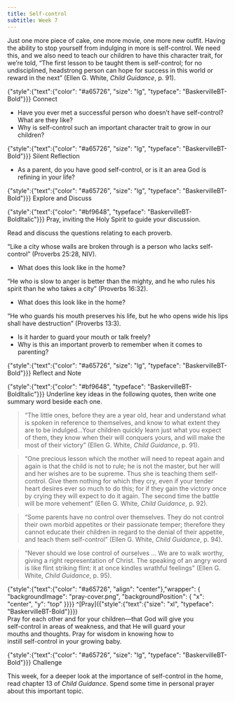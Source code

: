 ```yaml
---
title: Self-control
subtitle: Week 7
---
```


Just one more piece of cake, one more movie, one more new outfit. Having the ability to stop yourself from indulging in more is self-control. We need this, and we also need to teach our children to have this character trait, for we’re told, “The first lesson to be taught them is self-control; for no undisciplined, headstrong person can hope for success in this world or reward in the next” (Ellen G. White, _Child Guidance_, p. 91).

{"style":{"text":{"color": "#a65726", "size": "lg", "typeface": "BaskervilleBT-Bold"}}}
Connect

+ Have you ever met a successful person who doesn’t have self-control? What are they like?
+ Why is self-control such an important character trait to grow in our children?

{"style":{"text":{"color": "#a65726", "size": "lg", "typeface": "BaskervilleBT-Bold"}}}
Silent Reflection

+ As a parent, do you have good self-control, or is it an area God is refining in your life?

{"style":{"text":{"color": "#a65726", "size": "lg", "typeface": "BaskervilleBT-Bold"}}}
Explore and Discuss

{"style":{"text":{"color": "#bf9648", "typeface": "BaskervilleBT-BoldItalic"}}}
Pray, inviting the Holy Spirit to guide your discussion.

Read and discuss the questions relating to each proverb.

“Like a city whose walls are broken through is a person who lacks self-control” (Proverbs 25:28, NIV).

+ What does this look like in the home?

“He who is slow to anger is better than the mighty, and he who rules his spirit than he who takes a city” (Proverbs 16:32).

+ What does this look like in the home?

“He who guards his mouth preserves his life, but he who opens wide his lips shall have destruction” (Proverbs 13:3).

+ Is it harder to guard your mouth or talk freely?
+ Why is this an important proverb to remember when it comes to parenting?

{"style":{"text":{"color": "#a65726", "size": "lg", "typeface": "BaskervilleBT-Bold"}}}
Reflect and Note

{"style":{"text":{"color": "#bf9648", "typeface": "BaskervilleBT-BoldItalic"}}}
Underline key ideas in the following quotes, then write one summary word beside each one.

> “The little ones, before they are a year old, hear and understand what is spoken in reference to themselves, and know to what extent they are to be indulged…Your children quickly learn just what you expect of them, they know when their will conquers yours, and will make the most of their victory” (Ellen G. White, _Child Guidance_, p. 91).

> “One precious lesson which the mother will need to repeat again and again is that the child is not to rule; he is not the master, but her will and her wishes are to be supreme. Thus she is teaching them self-control. Give them nothing for which they cry, even if your tender heart desires ever so much to do this; for if they gain the victory once by crying they will expect to do it again. The second time the battle will be more vehement” (Ellen G. White, _Child Guidance_, p. 92).

> “Some parents have no control over themselves. They do not control their own morbid appetites or their passionate temper; therefore they cannot educate their children in regard to the denial of their appetite, and teach them self-control” (Ellen G. White, _Child Guidance_, p. 94).

> “Never should we lose control of ourselves … We are to walk worthy, giving a right representation of Christ. The speaking of an angry word is like flint striking flint: it at once kindles wrathful feelings” (Ellen G. White, _Child Guidance_, p. 95).

{"style":{"text":{"color": "#a65726", "align": "center"},"wrapper": { "backgroundImage": "pray-cover.png", "backgroundPosition": { "x": "center", "y": "top" }}}}
^[Pray]({"style":{"text":{"size": "xl", "typeface": "BaskervilleBT-Bold"}}})\
Pray for each other and for your children—that God will give you\
self-control in areas of weakness, and that He will guard your\
mouths and thoughts. Pray for wisdom in knowing how to\
instill self-control in your growing baby. 

{"style":{"text":{"color": "#a65726", "size": "lg", "typeface": "BaskervilleBT-Bold"}}}
Challenge

This week, for a deeper look at the importance of self-control in the home, read chapter 13 of _Child Guidance_. Spend some time in personal prayer about this important topic.